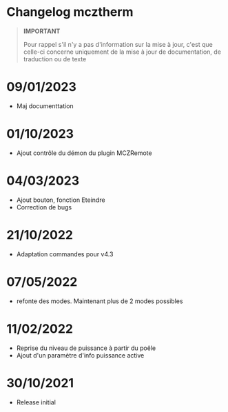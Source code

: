 # Changelog mcztherm

>**IMPORTANT**
>
>Pour rappel s'il n'y a pas d'information sur la mise à jour, c'est que celle-ci concerne uniquement de la mise à jour de documentation, de traduction ou de texte

# 09/01/2023
- Maj documenttation

# 01/10/2023
- Ajout contrôle du démon du plugin MCZRemote

# 04/03/2023
- Ajout bouton, fonction Eteindre
- Correction de bugs

# 21/10/2022
- Adaptation commandes pour v4.3

# 07/05/2022 
- refonte des modes. Maintenant plus de 2 modes possibles

# 11/02/2022
- Reprise du niveau de puissance à partir du poêle
- Ajout d'un paramètre d'info puissance  active

# 30/10/2021
- Release initial

